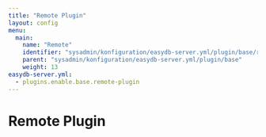 ```yaml
---
title: "Remote Plugin"
layout: config
menu:
  main:
    name: "Remote"
    identifier: "sysadmin/konfiguration/easydb-server.yml/plugin/base/remote"
    parent: "sysadmin/konfiguration/easydb-server.yml/plugin/base"
    weight: 13
easydb-server.yml:
  - plugins.enable.base.remote-plugin
---
```

# Remote Plugin